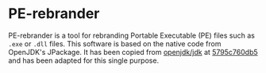 # PE-rebrander

PE-rebrander is a tool for rebranding Portable Executable (PE) files such
as `.exe` or `.dll` files.
This software is based on the native code from OpenJDK's JPackage.
It has been copied from [openjdk/jdk](https://github.com/openjdk/jdk) at
[5795c760db5](https://github.com/openjdk/jdk/commit/5795c760db5bbfd7ff3b56a0c6236827526df70a)
and has been adapted for this single purpose.
